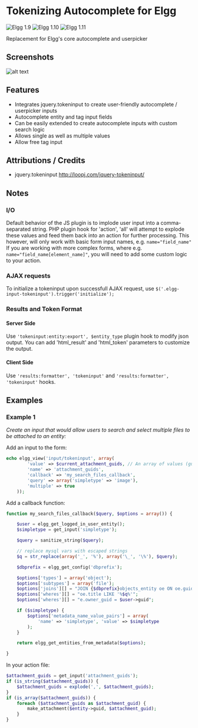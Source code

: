 Tokenizing Autocomplete for Elgg
================================
![Elgg 1.9](https://img.shields.io/badge/Elgg-1.9.x-orange.svg?style=flat-square)
![Elgg 1.10](https://img.shields.io/badge/Elgg-1.10.x-orange.svg?style=flat-square)
![Elgg 1.11](https://img.shields.io/badge/Elgg-1.11.x-orange.svg?style=flat-square)

Replacement for Elgg's core autocomplete and userpicker

## Screenshots ##
![alt text](https://raw.github.com/hypeJunction/elgg_tokeninput/master/screenshots/tokeninput.png "Tokeninput")

## Features ##

* Integrates jquery.tokeninput to create user-friendly autocomplete / userpicker inputs
* Autocomplete entity and tag input fields
* Can be easily extended to create autocomplete inputs with custom search logic
* Allows single as well as multiple values
* Allow free tag input


## Attributions / Credits ##

* jquery.tokeninput http://loopj.com/jquery-tokeninput/


## Notes ##

### I/O ###
Default behavior of the JS plugin is to implode user input into a comma-separated string.
PHP plugin hook for 'action', 'all' will attempt to explode these values
and feed them back into an action for further processing. This however,
will only work with basic form input names, e.g. ```name="field_name"```
If you are working with more complex forms, where e.g. ```name="field_name[element_name]"```,
you will need to add some custom logic to your action.

### AJAX requests ###
To initialize a tokeninput upon successfull AJAX request, use
``` $('.elgg-input-tokeninput').trigger('initialize'); ```

### Results and Token Format ###

#### Server Side ####
Use ```'tokeninput:entity:export', $entity_type``` plugin hook to modify json output.
You can add 'html_result' and 'html_token' parameters to customize the output.

#### Client Side ####
Use ```'results:formatter', 'tokeninput'``` and ```'results:formatter', 'tokeninput'```
hooks.

## Examples ###

### Example 1 ###

*Create an input that would allow users to search and select multiple files to be attached to an entity:*

Add an input to the form:

```php
echo elgg_view('input/tokeninput', array(
		'value' => $current_attachment_guids, // An array of values (guids or entities) to pre-populate the input with
		'name' => 'attachment_guids',
		'callback' => 'my_search_files_callback',
		'query' => array('simpletype' => 'image'),
		'multiple' => true
	));
```

Add a callback function:

```php
function my_search_files_callback($query, $options = array()) {

	$user = elgg_get_logged_in_user_entity();
	$simpletype = get_input('simpletype');

	$query = sanitize_string($query);

	// replace mysql vars with escaped strings
	$q = str_replace(array('_', '%'), array('\_', '\%'), $query);

	$dbprefix = elgg_get_config('dbprefix');

	$options['types'] = array('object');
	$options['subtypes'] = array('file');
	$options['joins'][] = "JOIN {$dbprefix}objects_entity oe ON oe.guid = e.guid";
	$options['wheres'][] = "oe.title LIKE '%$q%'";
	$options['wheres'][] = "e.owner_guid = $user->guid";

	if ($simpletype) {
		$options['metadata_name_value_pairs'] = array(
			'name' => 'simpletype', 'value' => $simpletype
		);
	}

	return elgg_get_entities_from_metadata($options);

}
```

In your action file:

```php
$attachment_guids = get_input('attachment_guids');
if (is_string($attachment_guids)) {
	$attachment_guids = explode(',', $attachment_guids);
}
if (is_array($attachment_guids)) {
	foreach ($attachment_guids as $attachment_guid) {
		make_attachment($entity->guid, $attachment_guid);
	}
}
```
